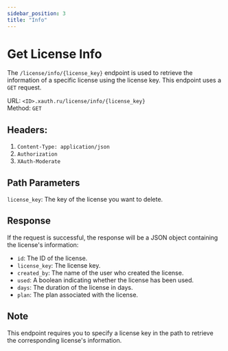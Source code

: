 ```yaml
---
sidebar_position: 3
title: "Info"
---
```


# Get License Info
The `/license/info/{license_key}` endpoint is used to retrieve the information of a specific license using the license key. This endpoint uses a `GET` request.

URL: `<ID>.xauth.ru/license/info/{license_key}`<br/>
Method: `GET`<br/>

## Headers: 
1. `Content-Type: application/json`
2. `Authorization`
3. `XAuth-Moderate`

## Path Parameters
`license_key`: The key of the license you want to delete.

## Response
If the request is successful, the response will be a JSON object containing the license's information:

- `id`: The ID of the license.
- `license_key`: The license key.
- `created_by`: The name of the user who created the license.
- `used`: A boolean indicating whether the license has been used.
- `days`: The duration of the license in days.
- `plan`: The plan associated with the license.

## Note
This endpoint requires you to specify a license key in the path to retrieve the corresponding license's information.